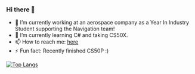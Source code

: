 ### Hi there 👋

- 🔭 I’m currently working at an aerospace company as a Year In Industry Student supporting the Navigation team!
- 🌱 I’m currently learning C# and taking CS50X.
- 📫 How to reach me: [here](https://linktr.ee/coreyrichardson)
- ⚡ Fun fact: Recently finished CS50P :)
<!-- - 😄 Pronouns: ... -->

[![Top Langs](https://github-readme-stats.vercel.app/api/top-langs/?username=corey-richardson&layout=compact)](https://github.com/anuraghazra/github-readme-stats)

